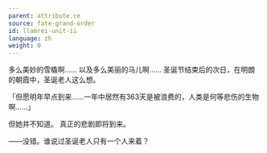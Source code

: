 ```yaml
---
parent: attribute.ce
source: fate-grand-order
id: llamrei-unit-ii
language: zh
weight: 0
---
```


多么美妙的雪橇啊……
以及多么美丽的马儿啊……
圣诞节结束后的次日，在明朗的朝霞中，圣诞老人这么想。

「但愿明年早点到来……一年中居然有363天是被浪费的，人类是何等悲伤的生物啊……」

但她并不知道。
真正的悲剧即将到来。

——没错。谁说过圣诞老人只有一个人来着？
